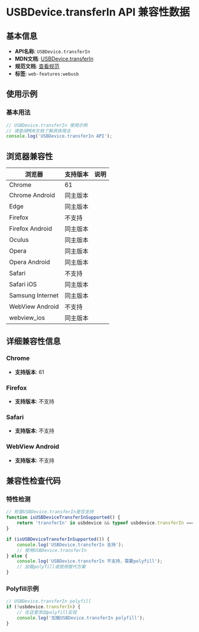 # USBDevice.transferIn API 兼容性数据

## 基本信息

- **API名称**: `USBDevice.transferIn`
- **MDN文档**: [USBDevice.transferIn](https://developer.mozilla.org/docs/Web/API/USBDevice/transferIn)
- **规范文档**: [查看规范](https://wicg.github.io/webusb/#dom-usbdevice-transferin)
- **标签**: `web-features:webusb`

## 使用示例

### 基本用法

```javascript
// USBDevice.transferIn 使用示例
// 请查阅MDN文档了解具体用法
console.log('USBDevice.transferIn API');
```

## 浏览器兼容性

| 浏览器 | 支持版本 | 说明 |
|--------|----------|------|
| Chrome | 61 |  |
| Chrome Android | 同主版本 |  |
| Edge | 同主版本 |  |
| Firefox | 不支持 |  |
| Firefox Android | 同主版本 |  |
| Oculus | 同主版本 |  |
| Opera | 同主版本 |  |
| Opera Android | 同主版本 |  |
| Safari | 不支持 |  |
| Safari iOS | 同主版本 |  |
| Samsung Internet | 同主版本 |  |
| WebView Android | 不支持 |  |
| webview_ios | 同主版本 |  |

## 详细兼容性信息

### Chrome

- **支持版本**: 61

### Firefox

- **支持版本**: 不支持

### Safari

- **支持版本**: 不支持

### WebView Android

- **支持版本**: 不支持

## 兼容性检查代码

### 特性检测

```javascript
// 检查USBDevice.transferIn是否支持
function isUSBDeviceTransferInSupported() {
    return 'transferIn' in usbdevice && typeof usbdevice.transferIn === 'function';
}

if (isUSBDeviceTransferInSupported()) {
    console.log('USBDevice.transferIn 支持');
    // 使用USBDevice.transferIn
} else {
    console.log('USBDevice.transferIn 不支持，需要polyfill');
    // 加载polyfill或使用替代方案
}
```

### Polyfill示例

```javascript
// USBDevice.transferIn polyfill
if (!usbdevice.transferIn) {
    // 在这里添加polyfill实现
    console.log('加载USBDevice.transferIn polyfill');
}
```

